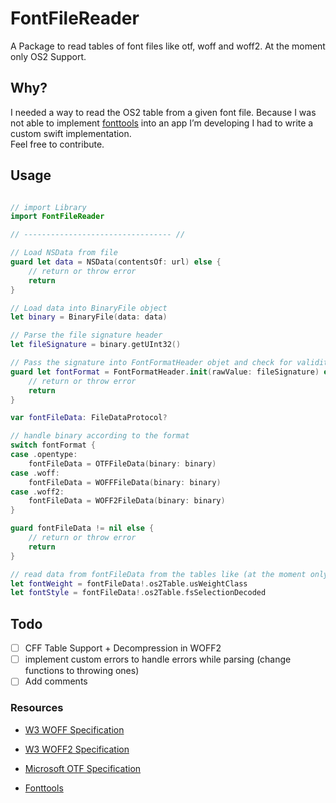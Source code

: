 # FontFileReader

A Package to read tables of font files like otf, woff and woff2.
At the moment only OS2 Support.

## Why?
I needed a way to read the OS2 table from a given font file. Because I was not able to implement [fonttools](https://github.com/fonttools/fonttools) into an app I’m developing I had to write a custom swift implementation.  
Feel free to contribute.
## Usage

``` swift

// import Library
import FontFileReader

// --------------------------------- //

// Load NSData from file
guard let data = NSData(contentsOf: url) else {
    // return or throw error
    return
}

// Load data into BinaryFile object
let binary = BinaryFile(data: data)

// Parse the file signature header
let fileSignature = binary.getUInt32()

// Pass the signature into FontFormatHeader objet and check for validity
guard let fontFormat = FontFormatHeader.init(rawValue: fileSignature) else {
    // return or throw error
    return
}

var fontFileData: FileDataProtocol?

// handle binary according to the format
switch fontFormat {
case .opentype:
    fontFileData = OTFFileData(binary: binary)
case .woff:
    fontFileData = WOFFFileData(binary: binary)
case .woff2:
    fontFileData = WOFF2FileData(binary: binary)
}

guard fontFileData != nil else {
    // return or throw error
    return
}

// read data from fontFileData from the tables like (at the moment only OS2 Table supported)
let fontWeight = fontFileData!.os2Table.usWeightClass
let fontStyle = fontFileData!.os2Table.fsSelectionDecoded

```

## Todo
- [ ] CFF Table Support + Decompression in WOFF2
- [ ] implement custom errors to handle errors while parsing (change functions to throwing ones)
- [ ] Add comments

### Resources
- [W3 WOFF Specification](https://www.w3.org/TR/WOFF/)
- [W3 WOFF2 Specification](https://www.w3.org/TR/WOFF2/)

- [Microsoft OTF Specification](https://docs.fileformat.com/font/otf/)
- [Fonttools](https://github.com/fonttools/fonttools)
